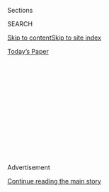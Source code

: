 <div id="app">

<div>

<div>

<div>

<div class="NYTAppHideMasthead css-1q2w90k e1suatyy0">

<div class="section css-ui9rw0 e1suatyy2">

<div class="css-eph4ug er09x8g0">

<div class="css-6n7j50">

</div>

<span class="css-1dv1kvn">Sections</span>

<div class="css-10488qs">

<span class="css-1dv1kvn">SEARCH</span>

</div>

[Skip to content](#site-content)[Skip to site
index](#site-index)

</div>

<div class="css-10698na e1huz5gh0">

</div>

</div>

<div id="masthead-bar-one" class="section hasLinks css-15hmgas e1csuq9d3">

<div class="css-uqyvli e1csuq9d0">

</div>

<div class="css-1uqjmks e1csuq9d1">

</div>

<div class="css-9e9ivx">

[](https://myaccount.nytimes3xbfgragh.onion/auth/login?response_type=cookie&client_id=vi)

</div>

<div class="css-1bvtpon e1csuq9d2">

[Today’s
Paper](https://www.nytimes3xbfgragh.onion/section/todayspaper)

</div>

</div>

</div>

</div>

<div data-aria-hidden="false">

<div id="site-content" data-role="main">

<div>

<div class="css-1aor85t" style="opacity:0.000000001;z-index:-1;visibility:hidden">

<div class="css-1hqnpie">

<div class="css-epjblv">

<span class="css-17xtcya">[Opinion](/section/opinion)</span><span class="css-x15j1o">|</span><span class="css-fwqvlz">Three
Viking Claps for
Iceland\!</span>

</div>

<div class="css-k008qs">

<div class="css-1iwv8en">

<span class="css-18z7m18"></span>

<div>

</div>

</div>

<span class="css-1n6z4y">https://nyti.ms/2IfLnm8</span>

<div class="css-1705lsu">

<div class="css-4xjgmj">

<div class="css-4skfbu" data-role="toolbar" data-aria-label="Social Media Share buttons, Save button, and Comments Panel with current comment count" data-testid="share-tools">

  - 
  - 
  - 
  - 
    
    <div class="css-6n7j50">
    
    </div>

  - 

</div>

</div>

</div>

</div>

</div>

</div>

<div id="NYT_TOP_BANNER_REGION" class="css-13pd83m">

</div>

<div id="top-wrapper" class="css-1sy8kpn">

<div id="top-slug" class="css-l9onyx">

Advertisement

</div>

[Continue reading the main
story](#after-top)

<div class="ad top-wrapper" style="text-align:center;height:100%;display:block;min-height:250px">

<div id="top" class="place-ad" data-position="top" data-size-key="top">

</div>

</div>

<div id="after-top">

</div>

</div>

<div id="sponsor-wrapper" class="css-1hyfx7x">

<div id="sponsor-slug" class="css-19vbshk">

Supported by

</div>

[Continue reading the main
story](#after-sponsor)

<div id="sponsor" class="ad sponsor-wrapper" style="text-align:center;height:100%;display:block">

</div>

<div id="after-sponsor">

</div>

</div>

<div class="css-v5btjw etb61u70">

<div class="css-v05ibm etb61u71">

[Opinion](/section/opinion)

</div>

</div>

[Sporting](/column/sporting "Sporting")

<div class="css-1vkm6nb ehdk2mb0">

# Three Viking Claps for Iceland\!

</div>

<div class="css-xt80pu e12qa4dv0">

<div class="css-18e8msd">

<div class="css-vp77d3 epjyd6m0">

<div class="css-1baulvz">

By <span class="css-1baulvz last-byline" itemprop="name">Gwendolyn
Oxenham</span>

<div class="css-8atqhb">

Ms. Oxenham played for Santos in Brazil and now plays adult league,
which is about equally balanced between trying to win and trying not to
hurt yourself.

</div>

</div>

</div>

  - June 22,
    2018

  - 
    
    <div class="css-4xjgmj">
    
    <div class="css-d8bdto" data-role="toolbar" data-aria-label="Social Media Share buttons, Save button, and Comments Panel with current comment count" data-testid="share-tools">
    
      - 
      - 
      - 
      - 
        
        <div class="css-6n7j50">
        
        </div>
    
      - 
    
    </div>
    
    </div>

</div>

</div>

<div class="css-79elbk" data-testid="photoviewer-wrapper">

<div class="css-z3e15g" data-testid="photoviewer-wrapper-hidden">

</div>

<div class="css-1a48zt4 ehw59r15" data-testid="photoviewer-children">

![<span class="css-16f3y1r e13ogyst0" data-aria-hidden="true">The writer
watched the Iceland-Argentina match with her family and friends at a
rooftop bar in
Reykjavik.</span><span class="css-cnj6d5 e1z0qqy90" itemprop="copyrightHolder"><span class="css-1ly73wi e1tej78p0">Credit...</span><span><span>The
writer watched the Iceland-Argentina match with her family and friends
at a rooftop bar in
Reykjavik.</span></span></span>](https://static01.graylady3jvrrxbe.onion/images/2018/06/22/opinion/22sporting1web/merlin_139966095_034b1767-7fce-4c13-8cfb-e38e6474137c-articleLarge.jpg?quality=75&auto=webp&disable=upscale)

</div>

</div>

<div class="section meteredContent css-1r7ky0e" name="articleBody" itemprop="articleBody">

<div class="css-1fanzo5 StoryBodyCompanionColumn">

<div class="css-53u6y8">

Because my husband, Luke, and I are both former football players and we
want our boys to love the game as we do, we packed our bags and our sons
— Ellis, 2, and Dane, 5 — on a nine-hour flight to Reykjavik. Tiny
Iceland, for the first time, made the World Cup. And the United States
did not.

Our plan: to traverse volcanoes and glaciers in the never-ending
daylight; whisper in our sons’ ears of trolls, fairies and elves; and
hoist them on our shoulders as thousands Viking-clap in unison on a
cobblestone street. We hoped it would all get conflated in their little
hearts and minds as one magical thing: football.

Thora Helgadottir, my college roommate, would be our Icelandic spirit
guide. With white blond hair, ice blue eyes and a stronger punt than the
keeper on our Duke men’s team, she fully embodied the “hammer-wielding
god” of Norse mythology. She was — and I will say this until I die — the
best women’s keeper in the world, better than Hope Solo.

For Iceland’s first ever World Cup game — against Argentina and the
all-mighty Lionel Messi — Thora took us to a rooftop bar with a
rain-filled view of the Reykjavik skyline. Wearing Icelandic “fotbolti”
garb and waving foam fingers we’d bought at the grocery store, we piled
onto a couch. Sigga, a strawberry-blond 40-something-year-old, sat next
to us.

</div>

</div>

<div class="css-1fanzo5 StoryBodyCompanionColumn">

<div class="css-53u6y8">

“My name,” she told us, “means victory\!” She worked in a fish factory
for over 20 years, gutting and deworming fish, on the Westman Islands, a
place known for puffins. With her platform heels up on the “No Smoking”
sign, she lit a cigarette and showed us her “lucky puffin” pendant.

She set a tiny Viking figurine in the middle of the table: “He will
protect us.” Dane took possession of a red-white-and-blue face paint
stick, which he smeared across every cheek in sight — and Sigga’s
forearms and calves.

While Ellis could say “ball” and “goal” before he could say “mom” and
“dad,” Dane hasn’t inherited the family passion — at least not yet.
When I coached him last season, he stood in the middle of the field with
his eyes closed, hands behind his back, humming “The Nutcracker Suite.”
But he was happy tucked beneath Sigga’s arm.

</div>

</div>

<div class="css-79elbk" data-testid="photoviewer-wrapper">

<div class="css-z3e15g" data-testid="photoviewer-wrapper-hidden">

</div>

<div class="css-1a48zt4 ehw59r15" data-testid="photoviewer-children">

![<span class="css-16f3y1r e13ogyst0" data-aria-hidden="true">The
writer’s children Ellis (left) and
Dane.</span><span class="css-cnj6d5 e1z0qqy90" itemprop="copyrightHolder"><span class="css-1ly73wi e1tej78p0">Credit...</span><span>Thora
Helgadottir</span></span>](https://static01.graylady3jvrrxbe.onion/images/2018/06/22/opinion/22sporting2web/22sporting2web-articleLarge.jpg?quality=75&auto=webp&disable=upscale)

</div>

</div>

<div class="css-1fanzo5 StoryBodyCompanionColumn">

<div class="css-53u6y8">

The game kicked off, and a loud cheer went up around the bar, the whole
country pulling for “our boys.” Iceland’s coach, [Heimir
Hallgrimsson](https://en.wikipedia.org/wiki/Heimir_Hallgr%C3%ADmsson),
is, like Sigga and her mother, Inga, from the Westman Islands.

</div>

</div>

<div class="css-1fanzo5 StoryBodyCompanionColumn">

<div class="css-53u6y8">

[*\[Receive arguments and opinions on the pressing social issues and
hidden stories around the World Cup right in your inbox. Sign up for
Offsides.\]*](https://www.nytimes3xbfgragh.onion/newsletters/offsides?action=click&module=Intentional&pgtype=Article)

Thora has instructed us to use only first names: “If you refer to a
player by his last name, we won’t know who you are talking about.”

“We have known Heimir since he was small,” Inga said. He was the
family’s dentist. Really.

The first 10 minutes were all terror and jubilation — terror every time
Messi touched the ball (“No, no, no\!” everyone mutter-gasped in unison)
and jubilation because the Viking boys had been strong, fortresslike, on
defense. They had occasionally charged forward, Gylfi Sigurdsson
carrying the ball with confidence, with downright élan, and Birkir
Saevarsson with a chance in front of the goal.

Then, early — too early — the Argentines scored. 1-0. The atmosphere at
the bar deflated.

But Iceland went on the attack. They are accustomed to battling (the
elements, the odds), and quicker than a Viking clap, Alfred Finnbogason
sent the ball home — goal, Iceland\! The rooftop erupted, everyone
jumping and hugging. The Icelandic announcer screamed. “Argentina, one,
Iceland, one\! Ha ha\!”

“I am so nervous,” Thora moaned as the game continued. It’s a sentence I
never heard her say while she was playing. It’s odd to see her on this
side of the game, as a player instead of a fan — and it is odd
apparently for her, too. “I was never nervous as a player,” she said.
“But not being able to do anything\! I can’t take it.”

She had been her usual calm self earlier that morning, hanging out in
her living room in downtown Reykjavik. I admired a large Tolli painting
of a turf home illuminated by sunlight. It was given to her as a gift
for her 100th cap with the Icelandic national team. In the United
States, we often honor similar achievements with bronze cleats mounted
to plaques. Iceland’s football federation believes that the national
team players value art — and she does.

Thora was never just a single-minded soccer player. After college, she
became the C.F.O. of Iceland DHL, then quit to play in the Champions
League with Malmo in Sweden. While winning Swedish Goalkeeper of the
Year two seasons in a row, she earned a master’s degree in sustainable
management in her down time.

</div>

</div>

<div class="css-1fanzo5 StoryBodyCompanionColumn">

<div class="css-53u6y8">

This double pursuit of football and a different career isn’t unique to
Thora or Heimir. Youth coaches are subsidized by the government and have
other jobs; the men’s goalkeeper is also a successful filmmaker.

The game settled into a grueling test of survival for Iceland —
something they’ve been doing for over a thousand years. And then, at the
64th minute, horror: a [penalty kick for
Argentina](https://www.theguardian.com/football/live/2018/jun/16/argentina-v-iceland-world-cup-2018-live).
Messi stepped up. This, surely, was the end.

But no, he missed — keeper save\!

“The elves are protecting us\!” Sigga screamed, hands on Dane’s cheeks.

Thora collapsed against the couch. “I think I’m going to cry.”

Iceland survived the pounding, and at last, the whistle was blown: tie
game. A point earned against Argentina — the perennial powerhouse, a
country with approximately 130 times as many people as Iceland. Even if
the island nation doesn’t make it back to the World Cup for another
century, people will talk of this — using only first names.

We spilled out of the bar and into the rain. A musician wearing a
double-French-braid wig banged his drumsticks on his Viking helmet. A
woman in an Icelandic superwoman costume, lace underwear on top of blue
tights, led an understandably sloppy rendition of the chant “Afram
Island.”

Petra, who plays on Thora’s Monday night adult team, joined us at a bar.
She’s also from the Westman Islands and knows Heimir. Twenty years ago
he coached her team and removed her wisdom teeth. Now Petra is a single
mother to Frosti, an 11-year-old with a neurodegenerative disease.
Heimir’s family often takes him for the day so that Petra can have a
break. Heimir teases him — rolling him up in rugs, tying the ends of his
socks together.

</div>

</div>

<div class="css-1fanzo5 StoryBodyCompanionColumn">

<div class="css-53u6y8">

Petra said, “Now Frosti always asks me to tie his socks together.”
Frosti does not love football, but he does love Heimir. I sipped my Gull
beer and felt great awe for this country, where the national team coach
is a friend who sometimes takes in your son for the weekend and where
even the superstars are like family. Petra and Thora practiced the
Viking clap with Dane and Ellis — “Huh\!” shouted in unison, in shared
celebration. Luke and I lasted as long as we could with the kids out in
the rain, and then we left Thora celebrating with her friends.

On the walk back, I stared at the foam hand on top of the wet double
stroller, wondering whether I had had too many Gulls. I seemed to be
having double vision. Instead of the standard “We’re No. 1\!” finger,
the Icelandic version is a two-fingered peace sign. Which sums up what I
want for our boys: the game not as a singular pursuit but as a way to
experience the world.

True, Dane barely glanced up at the game. But he did enjoy the face
painting. And there was a moment where he waved the Icelandic flag and
marched around in the rain (while once again humming “The Nutcracker
Suite”).

Chances are good, I think, that he’ll have a memory of Sigga’s cheek
kisses and a current that swept through rainy streets. Next, we’ll watch
Iceland-Nigeria, once again singing “Afram Island.” I don’t know whether
Dane and Ellis will grow up loving the game after this, but I’m pretty
sure Dane now believes in elves, and maybe that is enough. For now.

</div>

</div>

</div>

<div>

</div>

<div>

</div>

<div>

</div>

<div>

<div id="bottom-wrapper" class="css-1ede5it">

<div id="bottom-slug" class="css-l9onyx">

Advertisement

</div>

[Continue reading the main
story](#after-bottom)

<div id="bottom" class="ad bottom-wrapper" style="text-align:center;height:100%;display:block;min-height:90px">

</div>

<div id="after-bottom">

</div>

</div>

</div>

</div>

</div>

## Site Index

<div>

</div>

## Site Information Navigation

  - [© <span>2020</span> <span>The New York Times
    Company</span>](https://help.nytimes3xbfgragh.onion/hc/en-us/articles/115014792127-Copyright-notice)

<!-- end list -->

  - [NYTCo](https://www.nytco.com/)
  - [Contact
    Us](https://help.nytimes3xbfgragh.onion/hc/en-us/articles/115015385887-Contact-Us)
  - [Work with us](https://www.nytco.com/careers/)
  - [Advertise](https://nytmediakit.com/)
  - [T Brand Studio](http://www.tbrandstudio.com/)
  - [Your Ad
    Choices](https://www.nytimes3xbfgragh.onion/privacy/cookie-policy#how-do-i-manage-trackers)
  - [Privacy](https://www.nytimes3xbfgragh.onion/privacy)
  - [Terms of
    Service](https://help.nytimes3xbfgragh.onion/hc/en-us/articles/115014893428-Terms-of-service)
  - [Terms of
    Sale](https://help.nytimes3xbfgragh.onion/hc/en-us/articles/115014893968-Terms-of-sale)
  - [Site
    Map](https://spiderbites.nytimes3xbfgragh.onion)
  - [Help](https://help.nytimes3xbfgragh.onion/hc/en-us)
  - [Subscriptions](https://www.nytimes3xbfgragh.onion/subscription?campaignId=37WXW)

</div>

</div>

</div>

</div>
